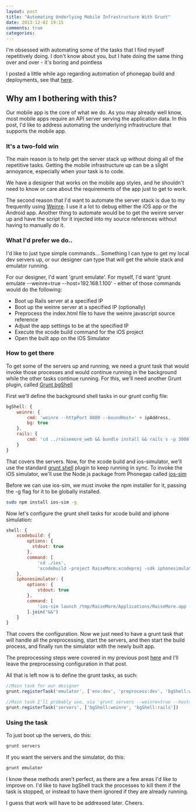 ```yaml
---
layout: post
title: "Automating Underlying Mobile Infrastructure With Grunt"
date: 2013-12-02 19:15
comments: true
categories: 
---
```


I'm obsessed with automating some of the tasks that I find myself repetitively doing. I don't know about you, but I hate doing the same thing over and over - it's boring and pointless

I posted a little while ago regarding automation of phonegap build and deployments, see that [here](/blog/2013/11/30/automating-phonegap-builds-with-grunt/).

## Why am I bothering with this?

Our mobile app is the core of what we do. As you may already well know, most mobile apps require an API server serving the application data. In this post, I'd like to address automating the underlying infrastructure that supports the mobile app.

### It's a two-fold win

The main reason is to help get the server stack up without doing all of the repetitive tasks. Getting the mobile infrastructure up can be a slight annoyance, especially when your task is to code. 

We have a designer that works on the mobile app styles, and he shouldn't need to know or care about the requirements of the app just to get to work.

The second reason that I'd want to automate the server stack is due to my frequently using [Weinre](http://people.apache.org/~pmuellr/weinre/docs/latest/). I use it a lot to debug either the iOS app or the Android app. Another thing to automate would be to get the weinre server up and have the script for it injected into my source references without having to manually do it.

### What I'd prefer we do..

I'd like to just type simple commands... Something I can type to get my local dev servers up, or our designer can type that will get the whole stack and emulator running.

For our designer, I'd want 'grunt emulate'. For myself, I'd want 'grunt emulate --weinre=true --host=192.168.1.100' - either of those commands would do the following:

* Boot up Rails server at a specified IP
* Boot up the weinre server at a specified IP (optionally)
* Preprocess the index.html file to have the weinre javascript source reference
* Adjust the app settings to be at the specified IP
* Execute the xcode build command for the iOS project
* Open the built app on the iOS Simulator

### How to get there 

To get some of the servers up and running, we need a grunt task that would invoke those processes and would continue running in the background while the other tasks continue running. For this, we'll need another Grunt plugin, called [Grunt bgShell](https://npmjs.org/package/grunt-bg-shell)

First we'll define the background shell tasks in our grunt config file:

``` javascript Grunt background shell configuration
bgShell: {
	weinre: {
		cmd: 'weinre --httpPort 8080 --boundHost=' + ipAddress,
		bg: true
	},
	rails: {
		cmd: 'cd ../raisemore_web && bundle install && rails s -p 3000 -b ' + ipAddress
	}
}
```

That covers the servers. Now, for the xcode build and ios-simulator, we'll use the standard [grunt shell](https://github.com/sindresorhus/grunt-shell) plugin to keep running in sync. To invoke the iOS simulator, we'll use the Node.js package from Phonegap called [ios-sim](https://github.com/phonegap/ios-sim)

Before we can use ios-sim, we must invoke the npm installer for it, passing the -g flag for it to be globally installed.

``` sh Installing ios-sim
sudo npm install ios-sim -g
```

Now let's configure the grunt shell tasks for xcode build and iphone simulation:

``` javascript Grunt shell configuration for xcode build and ios-sim
shell: {
	xcodebuild: {
		options: {
		  stdout: true
		},
		command: [ 
			'cd ./ios', 
			'xcodebuild -project RaiseMore.xcodeproj -sdk iphonesimulator7.0 -scheme RaiseMore -configuration Debug install DSTROOT=/tmp/RaiseMore' ].join("&&")
	},
	iphonesimulator: {
		options: {
			stdout: true
		},
		command: [ 
			'ios-sim launch /tmp/RaiseMore/Applications/RaiseMore.app --sdk 5.0'
		].join("&&")
	}
}
```

That covers the configuration. Now we just need to have a grunt task that will handle all the preprocessing, start the servers, and then start the build process, and finally run the simulator with the newly built app.

The preprocessing steps were covered in my previous post [here](/blog/2013/11/30/automating-phonegap-builds-with-grunt/) and I'll leave the preprocessing configuration in that post. 

All that is left now is to define the grunt tasks, as such:

``` javascript Grunt task definition
//Main task for our designer
grunt.registerTask('emulator', ['env:dev', 'preprocess:dev', 'bgShell:weinre', 'bgShell:rails', 'shell:xcodebuild', 'shell:iphonesimulator']);

//Main task I'll probably use, via 'grunt servers --weinre=true --host=192.168.1.100'
grunt.registerTask('servers', ['bgShell:weinre', 'bgShell:rails'])
```

### Using the task

To just boot up the servers, do this:

``` sh Invoking the grunt server task
grunt servers
```

If you want the servers and the simulator, do this:

``` sh Invoking the grunt emulator task
grunt emulator
```

I know these methods aren't perfect, as there are a few areas I'd like to improve on. I'd like to have bgShell track the processes to kill them if the task is stopped, or instead to have them ignored if they are already running.

I guess that work will have to be addressed later. Cheers.